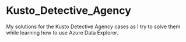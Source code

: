 # Kusto_Detective_Agency
My solutions for the Kusto Detective Agency cases as I try to solve them while learning how to use Azure Data Explorer.
